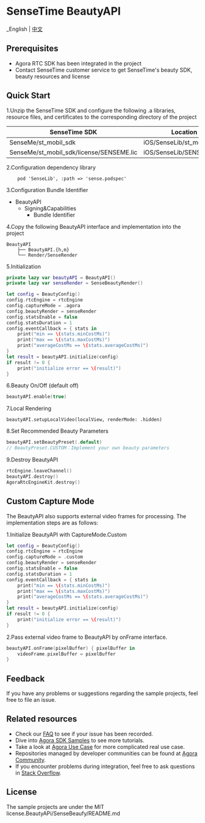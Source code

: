 # SenseTime BeautyAPI

_English | [中文](README.zh.md)

## Prerequisites
- Agora RTC SDK has been integrated in the project
- Contact SenseTime customer service to get SenseTime's beauty SDK, beauty resources and license

## Quick Start
1.Unzip the SenseTime SDK and configure the following .a libraries, resource files, and certificates to the corresponding directory of the project        

| SenseTime SDK                                                           | Location                        |
|-------------------------------------------------------------------------|---------------------------------|
| SenseMe/st\_mobil\_sdk | iOS/SenseLib/st\_mobile\_sdk  |
|SenseMe/st\_mobil\_sdk/license/SENSEME.lic                                                          | iOS/SenseLib/SENSEME.lic ||

2.Configuration dependency library
```podfile
	pod 'SenseLib', :path => 'sense.podspec'
```

3.Configuration Bundle Identifier
    
- BeautyAPI
  - Signing&Capabilities
    - Bundle Identifier

4.Copy the following BeautyAPI interface and implementation into the project

```
BeautyAPI
    ├── BeautyAPI.{h,m}
    └── Render/SenseRender
```

5.Initialization

```swift
private lazy var beautyAPI = BeautyAPI()
private lazy var senseRender = SenseBeautyRender()

let config = BeautyConfig()
config.rtcEngine = rtcEngine
config.captureMode = .agora
config.beautyRender = senseRender
config.statsEnable = false
config.statsDuration = 1
config.eventCallback = { stats in
    print("min == \(stats.minCostMs)")
    print("max == \(stats.maxCostMs)")
    print("averageCostMs == \(stats.averageCostMs)")
}
let result = beautyAPI.initialize(config)
if result != 0 {
    print("initialize error == \(result)")
}
```


6.Beauty On/Off (default off)

```swift
beautyAPI.enable(true)
```

7.Local Rendering

```
beautyAPI.setupLocalVideo(localView, renderMode: .hidden)
```

8.Set Recommended Beauty Parameters

```swift
beautyAPI.setBeautyPreset(.default)
// BeautyPreset.CUSTOM：Implement your own beauty parameters
```

9.Destroy BeautyAPI

```swift
rtcEngine.leaveChannel()
beautyAPI.destroy()
AgoraRtcEngineKit.destroy()
```

## Custom Capture Mode
The BeautyAPI also supports external video frames for processing. The implementation steps are as follows:

1.Initialize BeautyAPI with CaptureMode.Custom

```swift
let config = BeautyConfig()
config.rtcEngine = rtcEngine
config.captureMode = .custom
config.beautyRender = senseRender
config.statsEnable = false
config.statsDuration = 1
config.eventCallback = { stats in
    print("min == \(stats.minCostMs)")
    print("max == \(stats.maxCostMs)")
    print("averageCostMs == \(stats.averageCostMs)")
}
let result = beautyAPI.initialize(config)
if result != 0 {
    print("initialize error == \(result)")
}
```

2.Pass external video frame to BeautyAPI by onFrame interface.

```swift
beautyAPI.onFrame(pixelBuffer) { pixelBuffer in
    videoFrame.pixelBuffer = pixelBuffer
}
```

## Feedback

If you have any problems or suggestions regarding the sample projects, feel free to file an issue.

## Related resources

- Check our [FAQ](https://docs.agora.io/en/faq) to see if your issue has been recorded.
- Dive into [Agora SDK Samples](https://github.com/AgoraIO) to see more tutorials.
- Take a look at [Agora Use Case](https://github.com/AgoraIO-usecase) for more complicated real use
  case.
- Repositories managed by developer communities can be found
  at [Agora Community](https://github.com/AgoraIO-Community).
- If you encounter problems during integration, feel free to ask questions
  in [Stack Overflow](https://stackoverflow.com/questions/tagged/agora.io).

## License

The sample projects are under the MIT license.BeautyAPi/SenseBeaufy/README.md
